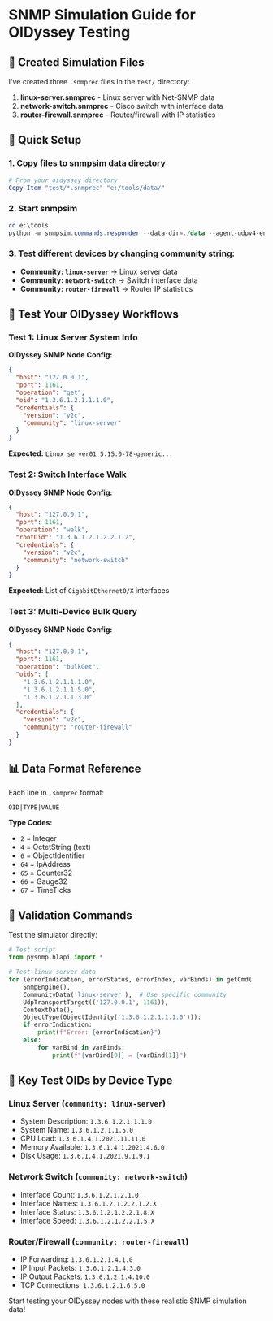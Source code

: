 # SNMP Simulation Guide for OIDyssey Testing

## 📁 Created Simulation Files

I've created three `.snmprec` files in the `test/` directory:

1. **linux-server.snmprec** - Linux server with Net-SNMP data
2. **network-switch.snmprec** - Cisco switch with interface data
3. **router-firewall.snmprec** - Router/firewall with IP statistics

## 🚀 Quick Setup

### 1. Copy files to snmpsim data directory
```powershell
# From your oidyssey directory
Copy-Item "test/*.snmprec" "e:/tools/data/"
```

### 2. Start snmpsim
```powershell
cd e:\tools
python -m snmpsim.commands.responder --data-dir=./data --agent-udpv4-endpoint=127.0.0.1:1161
```

### 3. Test different devices by changing community string:
- **Community: `linux-server`** → Linux server data
- **Community: `network-switch`** → Switch interface data  
- **Community: `router-firewall`** → Router IP statistics

## 🧪 Test Your OIDyssey Workflows

### Test 1: Linux Server System Info
**OIDyssey SNMP Node Config:**
```json
{
  "host": "127.0.0.1",
  "port": 1161,
  "operation": "get",
  "oid": "1.3.6.1.2.1.1.1.0",
  "credentials": {
    "version": "v2c",
    "community": "linux-server"
  }
}
```
**Expected:** `Linux server01 5.15.0-78-generic...`

### Test 2: Switch Interface Walk
**OIDyssey SNMP Node Config:**
```json
{
  "host": "127.0.0.1",
  "port": 1161,
  "operation": "walk",
  "rootOid": "1.3.6.1.2.1.2.2.1.2",
  "credentials": {
    "version": "v2c", 
    "community": "network-switch"
  }
}
```
**Expected:** List of `GigabitEthernet0/X` interfaces

### Test 3: Multi-Device Bulk Query
**OIDyssey SNMP Node Config:**
```json
{
  "host": "127.0.0.1",
  "port": 1161,
  "operation": "bulkGet",
  "oids": [
    "1.3.6.1.2.1.1.1.0",
    "1.3.6.1.2.1.1.5.0",
    "1.3.6.1.2.1.1.3.0"
  ],
  "credentials": {
    "version": "v2c",
    "community": "router-firewall"
  }
}
```

## 📊 Data Format Reference

Each line in `.snmprec` format:
```
OID|TYPE|VALUE
```

**Type Codes:**
- `2` = Integer
- `4` = OctetString (text)
- `6` = ObjectIdentifier
- `64` = IpAddress  
- `65` = Counter32
- `66` = Gauge32
- `67` = TimeTicks

## 🔧 Validation Commands

Test the simulator directly:
```python
# Test script
from pysnmp.hlapi import *

# Test linux-server data
for (errorIndication, errorStatus, errorIndex, varBinds) in getCmd(
    SnmpEngine(),
    CommunityData('linux-server'),  # Use specific community
    UdpTransportTarget(('127.0.0.1', 1161)),
    ContextData(),
    ObjectType(ObjectIdentity('1.3.6.1.2.1.1.1.0'))):
    if errorIndication:
        print(f"Error: {errorIndication}")
    else:
        for varBind in varBinds:
            print(f"{varBind[0]} = {varBind[1]}")
```

## 🎯 Key Test OIDs by Device Type

### Linux Server (`community: linux-server`)
- System Description: `1.3.6.1.2.1.1.1.0`
- System Name: `1.3.6.1.2.1.1.5.0`  
- CPU Load: `1.3.6.1.4.1.2021.11.11.0`
- Memory Available: `1.3.6.1.4.1.2021.4.6.0`
- Disk Usage: `1.3.6.1.4.1.2021.9.1.9.1`

### Network Switch (`community: network-switch`)
- Interface Count: `1.3.6.1.2.1.2.1.0`
- Interface Names: `1.3.6.1.2.1.2.2.1.2.X`
- Interface Status: `1.3.6.1.2.1.2.2.1.8.X`
- Interface Speed: `1.3.6.1.2.1.2.2.1.5.X`

### Router/Firewall (`community: router-firewall`)
- IP Forwarding: `1.3.6.1.2.1.4.1.0`
- IP Input Packets: `1.3.6.1.2.1.4.3.0`
- IP Output Packets: `1.3.6.1.2.1.4.10.0`
- TCP Connections: `1.3.6.1.2.1.6.5.0`

Start testing your OIDyssey nodes with these realistic SNMP simulation data!